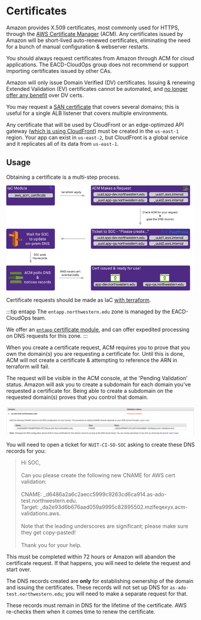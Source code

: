 # Certificates
Amazon provides X.509 certificates, most commonly used for HTTPS, through the [AWS Certificate Manager](https://docs.aws.amazon.com/acm/latest/userguide/acm-overview.html) (ACM). Any certificates issued by Amazon will be short-lived auto-renewed certificates, eliminating the need for a bunch of manual configuration & webserver restarts.

You should always request certificates from Amazon through ACM for cloud applications. The EACD-CloudOps group does not recommend or support importing certificates issued by other CAs.

Amazon will only issue Domain Verified (DV) certificates. Issuing & renewing Extended Validation (EV) certificates cannot be automated, and [no longer offer any benefit](https://www.troyhunt.com/extended-validation-certificates-are-really-really-dead/) over DV certs. 

You may request a [SAN certificate](https://www.ssl.com/faqs/what-is-a-san-certificate/) that covers several domains; this is useful for a single ALB listener that covers multiple environments.

Any certificate that will be used by CloudFront or an edge-optimzed API gateway ([which is using CloudFront](https://docs.aws.amazon.com/apigateway/latest/developerguide/api-gateway-basic-concept.html#apigateway-definition-edge-optimized-api-endpoint)) must be created in the `us-east-1` region. Your app can exist in `us-east-2`, but CloudFront is a global service and it replicates all of its data from `us-east-1`.

## Usage
Obtaining a certificate is a multi-step process.

![Certificate request flow](../assets/cert-validation-flow.png)

Certificate requests should be made as IaC [with terraform](https://www.terraform.io/docs/providers/aws/r/acm_certificate.html).

:::tip entapp
The `entapp.northwestern.edu` zone is managed by the EACD-CloudOps team.

We offer an [`entapp` certificate module](../iac/available-modules.md), and can offer expedited processing on DNS requests for this zone.
:::

When you create a certificate request, ACM requires you to prove that you own the domain(s) you are requesting a certificate for. Until this is done, ACM will not create a certificate & attempting to reference the ARN in terraform will fail.

The request will be visible in the ACM console, at the 'Pending Validation' status. Amazon will ask you to create a subdomain for each domain you've requested a certificate for. Being able to create a subdomain on the requested domain(s) proves that you control that domain.

![ACM certificate request](../assets/cert-validation.png)

You will need to open a ticket for `NUIT-CI-SO-SOC` asking to create these DNS records for you:

<blockquote>
Hi SOC,
<br><br>
Can you please create the following new CNAME for AWS cert validation:
<br><br>
CNAME: _d6486a2a6c2aecc5999c9263cd6ca914.as-ado-test.northwestern.edu.<br>
Target: _da2e93d6b676aad059a9995c82895502.mzlfeqexyx.acm-validations.aws.
<br><br>
Note that the leading underscores are significant; please make sure they get copy-pasted!
<br><br>
Thank you for your help.

</blockquote>

This must be completed within 72 hours or Amazon will abandon the certificate request. If that happens, you will need to delete the request and start over.

The DNS records created are **only** for establishing ownership of the domain and issuing the certificates. These records will not set up DNS for `as-ado-test.northwestern.edu`; you will need to make a separate request for that. 

These records must remain in DNS for the lifetime of the certificate. AWS re-checks them when it comes time to renew the certificate.